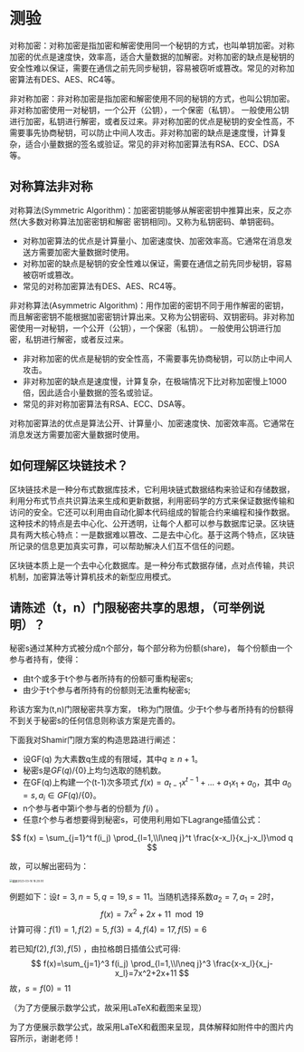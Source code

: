 # 测验



对称加密：对称加密是指加密和解密使用同一个秘钥的方式，也叫单钥加密。对称加密的优点是速度快，效率高，适合大量数据的加解密。对称加密的缺点是秘钥的安全性难以保证，需要在通信之前先同步秘钥，容易被窃听或篡改。常见的对称加密算法有DES、AES、RC4等。

非对称加密：非对称加密是指加密和解密使用不同的秘钥的方式，也叫公钥加密。非对称加密使用一对秘钥，一个公开（公钥），一个保密（私钥）。 一般使用公钥进行加密，私钥进行解密，或者反过来。非对称加密的优点是秘钥的安全性高，不需要事先协商秘钥，可以防止中间人攻击。非对称加密的缺点是速度慢，计算复杂，适合小量数据的签名或验证。常见的非对称加密算法有RSA、ECC、DSA等。



## 对称算法非对称

对称算法(Symmetric Algorithm)：加密密钥能够从解密密钥中推算出来，反之亦然(大多数对称算法加密密钥和解密 密钥相同)。又称为私钥密码、单钥密码。

- 对称加密算法的优点是计算量小、加密速度快、加密效率高。它通常在消息发送方需要加密大量数据时使用。
- 对称加密的缺点是秘钥的安全性难以保证，需要在通信之前先同步秘钥，容易被窃听或篡改。
- 常见的对称加密算法有DES、AES、RC4等。

非对称算法(Asymmetric Algorithm)：用作加密的密钥不同于用作解密的密钥，而且解密密钥不能根据加密密钥计算出来。又称为公钥密码、双钥密码。非对称加密使用一对秘钥，一个公开（公钥），一个保密（私钥）。 一般使用公钥进行加密，私钥进行解密，或者反过来。

- 非对称加密的优点是秘钥的安全性高，不需要事先协商秘钥，可以防止中间人攻击。
- 非对称加密的缺点是速度慢，计算复杂，在极端情况下比对称加密慢上1000倍，因此适合小量数据的签名或验证。
- 常见的非对称加密算法有RSA、ECC、DSA等。

对称加密算法的优点是算法公开、计算量小、加密速度快、加密效率高。它通常在消息发送方需要加密大量数据时使用。

## 如何理解区块链技术？

区块链技术是一种分布式数据库技术，它利用块链式数据结构来验证和存储数据，利用分布式节点共识算法来生成和更新数据，利用密码学的方式来保证数据传输和访问的安全。它还可以利用由自动化脚本代码组成的智能合约来编程和操作数据。这种技术的特点是去中心化、公开透明，让每个人都可以参与数据库记录。区块链具有两大核心特点：一是数据难以篡改、二是去中心化。基于这两个特点，区块链所记录的信息更加真实可靠，可以帮助解决人们互不信任的问题。



区块链本质上是一个去中心化数据库。是一种分布式数据存储，点对点传输，共识机制，加密算法等计算机技术的新型应用模式。



## 请陈述（t，n）门限秘密共享的思想，（可举例说明）？

秘密s通过某种方式被分成n个部分，每个部分称为份额(share)， 每个份额由一个参与者持有，使得：

- 由t个或多于t个参与者所持有的份额可重构秘密s;
- 由少于t个参与者所持有的份额则无法重构秘密s;

称该方案为(t,n)门限秘密共享方案， t称为门限值。少于t个参与者所持有的份额得不到关于秘密s的任何信息则称该方案是完善的。

下面我对Shamir门限方案的构造思路进行阐述：

- 设GF(q) 为大素数q生成的有限域，其中$q \ge n+1$。
- 秘密s是$GF(q)/\{0\}$上均匀选取的随机数。
- 在GF(q)上构建一个(t-1)次多项式 $f(x) = a_{t-1}x^{t-1}+ ...+a_1x_1+a_0$，其中 $a_0 = s, a_i \in GF(q)/\{0\}$。
- n个参与者中第i个参与者的份额为 $f(i)$ 。
- 任意$t$个参与者想要得到秘密s，可使用利用如下Lagrange插值公式：

$$
f(x) = \sum_{j=1}^t f(i_j) \prod_{l=1,\\l\neq j}^t \frac{x-x_l}{x_j-x_l}\mod q
$$

故，可以解出密码为：

<img src="https://cdn.jsdelivr.net/gh/davidliuk/images@master/blog/%E6%88%AA%E5%B1%8F2023-03-16%2016.29.00.png" alt="截屏2023-03-16 16.29.00" style="zoom:33%;" />

例题如下：设$t= 3, n = 5,q = 19,s = 11$。当随机选择系数$a_2 =7, a_1 =2$时，
$$
f(x)=7x^2+2x+11\mod 19
$$
计算可得：$f(1)=1,f(2)=5,f(3)=4,f(4)=17,f(5)=6$

若已知$f(2),f(3),f(5)$ ，由拉格朗日插值公式可得:
$$
f(x)=\sum_{j=1}^3 f(i_j) \prod_{l=1,\\l\neq j}^3 \frac{x-x_l}{x_j-x_l}=7x^2+2x+11
$$
故，$s=f(0)=11$

（为了方便展示数学公式，故采用LaTeX和截图来呈现）



为了方便展示数学公式，故采用LaTeX和截图来呈现，具体解释如附件中的图片内容所示，谢谢老师！